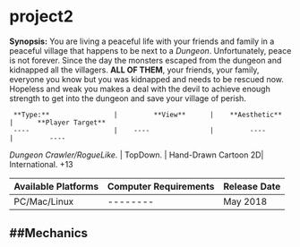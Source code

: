 # project2

**Synopsis:**
You are living a peaceful life with your friends and family in a peaceful village that happens to be next to a _Dungeon_.
Unfortunately, peace is not forever. Since the day the monsters escaped from the dungeon and kidnapped all the villagers. **ALL OF THEM**, your friends, your family, everyone you know but you was kidnapped and needs to be rescued now. Hopeless and weak you makes a deal with the devil to achieve enough strength to get into the dungeon and save your village of perish.

     **Type:**                |         **View**      |    **Aesthetic**       |      **Player Target** 
     ----                     |    ----               |         ----           |         ----
_Dungeon Crawler/RogueLike._  |    TopDown.           |   Hand-Drawn Cartoon 2D|     International. +13

**Available Platforms**     |      **Computer Requirements**     |    **Release Date**
----                        |                   ----             |          ----
     PC/Mac/Linux           |             --------               |      May 2018
     
##Mechanics
-------

